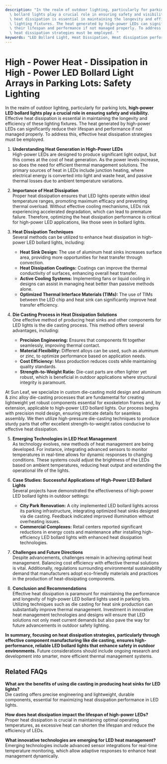 ```yaml
---
description: "In the realm of outdoor lighting, particularly for parking lots, **high-power LED\
  \ bollard lights play a crucial role in ensuring safety and visibility.** Effective\
  \ heat dissipation is essential in maintaining the longevity and efficiency of these\
  \ lighting fixtures. The heat generated by high-power LEDs can significantly reduce\
  \ their lifespan and performance if not managed properly. To address this, effective\
  \ heat dissipation strategies must be employed. "
keywords: "LED Bollard Light, Heat Dissipation, Heat dissipation performance, Die casting process"
---
```

# High - Power Heat - Dissipation in High - Power LED Bollard Light Arrays in Parking Lots: Safety Lighting

In the realm of outdoor lighting, particularly for parking lots, **high-power LED bollard lights play a crucial role in ensuring safety and visibility.** Effective heat dissipation is essential in maintaining the longevity and efficiency of these lighting fixtures. The heat generated by high-power LEDs can significantly reduce their lifespan and performance if not managed properly. To address this, effective heat dissipation strategies must be employed. 

1. **Understanding Heat Generation in High-Power LEDs**  
   High-power LEDs are designed to produce significant light output, but this comes at the cost of heat generation. As the power levels increase, so does the need for efficient thermal management solutions. The primary sources of heat in LEDs include junction heating, where electrical energy is converted into light and waste heat, and passive thermal losses due to ambient temperature variations.

2. **Importance of Heat Dissipation**  
   Proper heat dissipation ensures that LED lights operate within ideal temperature ranges, promoting maximum efficacy and preventing thermal overload. Without effective cooling mechanisms, LEDs risk experiencing accelerated degradation, which can lead to premature failure. Therefore, optimizing the heat dissipation performance is critical for high-power LED applications, like those seen in bollard lights.

3. **Heat Dissipation Techniques**  
   Several methods can be utilized to enhance heat dissipation in high-power LED bollard lights, including:

   - **Heat Sink Design:** The use of aluminum heat sinks increases surface area, providing more opportunities for heat transfer through convection.
   - **Heat Dissipation Coatings:** Coatings can improve the thermal conductivity of surfaces, enhancing overall heat transfer.
   - **Active Cooling Systems:** Implementing fans or liquid cooling in designs can assist in managing heat better than passive methods alone.
   - **Optimized Thermal Interface Materials (TIMs):** The use of TIMs between the LED chip and heat sink can significantly improve heat transfer efficiency.

4. **Die Casting Process in Heat Dissipation Solutions**  
   One effective method of producing heat sinks and other components for LED lights is the die casting process. This method offers several advantages, including:

   - **Precision Engineering:** Ensures that components fit together seamlessly, improving thermal contact.
   - **Material Flexibility:** Different alloys can be used, such as aluminum or zinc, to optimize performance based on application needs.
   - **Cost Efficiency:** Mass production reduces costs while maintaining quality standards.
   - **Strength-to-Weight Ratio:** Die-cast parts are often lighter yet robust, which is beneficial in outdoor applications where structural integrity is paramount.

At Sun Leaf, we specialize in custom die-casting mold design and aluminum & zinc alloy die-casting processes that are fundamental for creating lightweight yet robust components essential for exoskeleton frames and, by extension, applicable to high-power LED bollard lights. Our process begins with precision mold design, ensuring intricate details for seamless assembly. We then utilize high-pressure die-casting techniques to produce sturdy parts that offer excellent strength-to-weight ratios conducive to effective heat dissipation.

5. **Emerging Technologies in LED Heat Management**  
   As technology evolves, new methods of heat management are being developed. For instance, integrating advanced sensors to monitor temperatures in real-time allows for dynamic responses to changing conditions. These systems could adjust the brightness of the LEDs based on ambient temperatures, reducing heat output and extending the operational life of the lights.

6. **Case Studies: Successful Applications of High-Power LED Bollard Lights**  
   Several projects have demonstrated the effectiveness of high-power LED bollard lights in outdoor settings:

   - **City Park Renovation:** A city implemented LED bollard lights across its parking infrastructure, integrating optimized heat sinks designed via die casting. Feedback indicated improved illumination without overheating issues.
   - **Commercial Complexes:** Retail centers reported significant reductions in energy costs and maintenance after installing high-efficiency LED bollard lights with enhanced heat dissipation technologies.

7. **Challenges and Future Directions**  
   Despite advancements, challenges remain in achieving optimal heat management. Balancing cost efficiency with effective thermal solutions is vital. Additionally, regulations surrounding environmental sustainability demand that manufacturers adopt eco-friendly materials and practices in the production of heat-dissipating components.

8. **Conclusion and Recommendations**  
   Effective heat dissipation is paramount for maintaining the performance and longevity of high-power LED bollard lights used in parking lots. Utilizing techniques such as die casting for heat sink production can substantially improve thermal management. Investment in innovative heat management technologies and designs will ensure that LED solutions not only meet current demands but also pave the way for future advancements in outdoor safety lighting.

**In summary, focusing on heat dissipation strategies, particularly through effective component manufacturing like die casting, ensures high-performance, reliable LED bollard lights that enhance safety in outdoor environments.** Future considerations should include ongoing research and development into smarter, more efficient thermal management systems.

## Related FAQs

**What are the benefits of using die casting in producing heat sinks for LED lights?**  
Die casting offers precise engineering and lightweight, durable components, essential for maximizing heat dissipation performance in LED lights.

**How does heat dissipation impact the lifespan of high-power LEDs?**  
Proper heat dissipation is crucial in maintaining optimal operating temperatures, as excessive heat can shorten the lifespan and reduce the efficiency of LEDs.

**What innovative technologies are emerging for LED heat management?**  
Emerging technologies include advanced sensor integrations for real-time temperature monitoring, which allow adaptive responses to enhance heat management dynamically.
